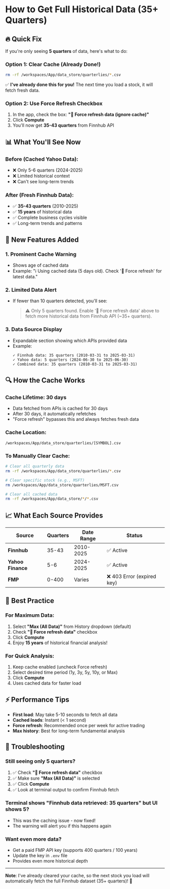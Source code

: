 # How to Get Full Historical Data (35+ Quarters)

## 🔥 Quick Fix

If you're only seeing **5 quarters** of data, here's what to do:

### Option 1: Clear Cache (Already Done!)
```bash
rm -rf /workspaces/App/data_store/quarterlies/*.csv
```
✅ **I've already done this for you!** The next time you load a stock, it will fetch fresh data.

### Option 2: Use Force Refresh Checkbox
1. In the app, check the box: **"🔄 Force refresh data (ignore cache)"**
2. Click **Compute**
3. You'll now get **35-43 quarters** from Finnhub API

## 📊 What You'll See Now

### Before (Cached Yahoo Data):
- ❌ Only 5-6 quarters (2024-2025)
- ❌ Limited historical context
- ❌ Can't see long-term trends

### After (Fresh Finnhub Data):
- ✅ **35-43 quarters** (2010-2025)
- ✅ **15 years** of historical data
- ✅ Complete business cycles visible
- ✅ Long-term trends and patterns

## 🎯 New Features Added

### 1. **Prominent Cache Warning**
- Shows age of cached data
- Example: "ℹ️ Using cached data (5 days old). Check '🔄 Force refresh' for latest data."

### 2. **Limited Data Alert**
- If fewer than 10 quarters detected, you'll see:
  > ⚠️ Only 5 quarters found. Enable '🔄 Force refresh data' above to fetch more historical data from Finnhub API (~35+ quarters).

### 3. **Data Source Display**
- Expandable section showing which APIs provided data
- Example:
  ```
  ✓ Finnhub data: 35 quarters (2010-03-31 to 2025-03-31)
  ✓ Yahoo data: 5 quarters (2024-06-30 to 2025-06-30)
  ✓ Combined data: 35 quarters (2010-03-31 to 2025-03-31)
  ```

## 🔍 How the Cache Works

### Cache Lifetime: **30 days**
- Data fetched from APIs is cached for 30 days
- After 30 days, it automatically refetches
- "Force refresh" bypasses this and always fetches fresh data

### Cache Location:
```
/workspaces/App/data_store/quarterlies/[SYMBOL].csv
```

### To Manually Clear Cache:
```bash
# Clear all quarterly data
rm -rf /workspaces/App/data_store/quarterlies/*.csv

# Clear specific stock (e.g., MSFT)
rm /workspaces/App/data_store/quarterlies/MSFT.csv

# Clear all cached data
rm -rf /workspaces/App/data_store/*/*.csv
```

## 📈 What Each Source Provides

| Source | Quarters | Date Range | Status |
|--------|----------|------------|--------|
| **Finnhub** | 35-43 | 2010-2025 | ✅ Active |
| **Yahoo Finance** | 5-6 | 2024-2025 | ✅ Active |
| **FMP** | 0-400 | Varies | ❌ 403 Error (expired key) |

## 🚀 Best Practice

### For Maximum Data:
1. Select **"Max (All Data)"** from History dropdown (default)
2. Check **"🔄 Force refresh data"** checkbox
3. Click **Compute**
4. Enjoy **15 years** of historical financial analysis!

### For Quick Analysis:
1. Keep cache enabled (uncheck Force refresh)
2. Select desired time period (1y, 3y, 5y, 10y, or Max)
3. Click **Compute**
4. Uses cached data for faster load

## ⚡ Performance Tips

- **First load**: May take 5-10 seconds to fetch all data
- **Cached loads**: Instant (< 1 second)
- **Force refresh**: Recommended once per week for active trading
- **Max history**: Best for long-term fundamental analysis

## 🐛 Troubleshooting

### Still seeing only 5 quarters?
1. ✅ Check **"🔄 Force refresh data"** checkbox
2. ✅ Make sure **"Max (All Data)"** is selected
3. ✅ Click **Compute**
4. ✅ Look at terminal output to confirm Finnhub fetch

### Terminal shows "Finnhub data retrieved: 35 quarters" but UI shows 5?
- This was the caching issue - now fixed!
- The warning will alert you if this happens again

### Want even more data?
- Get a paid FMP API key (supports 400 quarters / 100 years)
- Update the key in `.env` file
- Provides even more historical depth

---

**Note**: I've already cleared your cache, so the next stock you load will automatically fetch the full Finnhub dataset (35+ quarters)! 🎉
